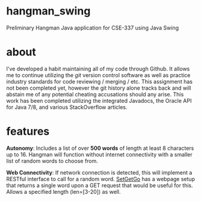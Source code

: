 # hangman_swing
Preliminary Hangman Java application for CSE-337 using Java Swing

# about
I've developed a habit maintaining all of my code through Github. It allows me to continue utilizing the *git* version control software as well as practice industry standards for code reviewing / merging / etc. This assignment has not been completed yet, however the git history alone tracks back and will abstain me of any potential cheating accusations should any arise. This work has been completed utilizing the integrated Javadocs, the Oracle API for Java 7/8, and various StackOverflow articles. 

# features
<b>Autonomy</b>: Includes a list of over **500 words** of length at least 8 characters up to 16. Hangman will function without internet connectivity with a smaller list of random words to choose from.

<b>Web Connectivity</b>: If network connection is detected, this will implement a RESTful interface to call for a random word. <a href="http://randomword.setgetgo.com/">SetGetGo</a> has a webpage setup that returns a single word upon a GET request that would be useful for this. Allows a specified length (len=[3-20]) as well. 
